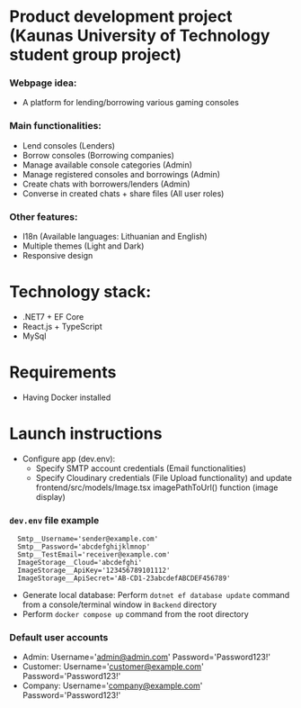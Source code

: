 # Product development project (Kaunas University of Technology student group project)
### Webpage idea:
- A platform for lending/borrowing various gaming consoles
### Main functionalities: 
- Lend consoles (Lenders)
- Borrow consoles (Borrowing companies)
- Manage available console categories (Admin)
- Manage registered consoles and borrowings (Admin)
- Create chats with borrowers/lenders (Admin)
- Converse in created chats + share files (All user roles)
### Other features:
- I18n (Available languages: Lithuanian and English)
- Multiple themes (Light and Dark)
- Responsive design  
# Technology stack:
- .NET7 + EF Core
- React.js + TypeScript
- MySql
# Requirements
- Having Docker installed
# Launch instructions
- Configure app (dev.env):
  - Specify SMTP account credentials (Email functionalities)
  - Specify Cloudinary credentials (File Upload functionality) and update frontend/src/models/Image.tsx imagePathToUrl() function (image display)
### `dev.env` file example
```
  Smtp__Username='sender@example.com'
  Smtp__Password='abcdefghijklmnop'
  Smtp__TestEmail='receiver@example.com'
  ImageStorage__Cloud='abcdefghi'
  ImageStorage__ApiKey='123456789101112'
  ImageStorage__ApiSecret='AB-CD1-23abcdefABCDEF456789'
```
- Generate local database:
  Perform `dotnet ef database update` command from a console/terminal window in `Backend` directory 
- Perform `docker compose up` command from the root directory



### Default user accounts
- Admin: Username='admin@admin.com' Password='Password123!'
- Customer: Username='customer@example.com' Password='Password123!'
- Company: Username='company@example.com' Password='Password123!'
